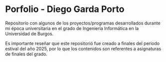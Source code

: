# Porfolio - Diego Garda Porto
Repositorio con algunos de los proyectos/programas desarrollados durante mi época universitaria en el grado de Ingeniería Informática en la Universidad de Burgos.

Es importante reseñar que este repositorió fue creado a finales del periodo estival del año 2025, por lo que los contenidos son referentes a asignaturas de finales del grado. 
